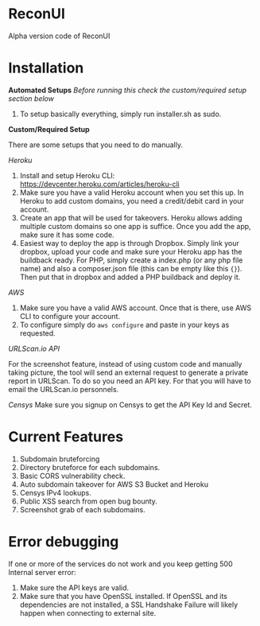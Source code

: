 # ReconUI
Alpha version code of ReconUI


# Installation
**Automated Setups**
*Before running this check the custom/required setup section below*
1. To setup basically everything, simply run installer.sh as sudo. 

**Custom/Required Setup**

There are some setups that you need to do manually.

*Heroku*

1. Install and setup Heroku CLI: https://devcenter.heroku.com/articles/heroku-cli
2. Make sure you have a valid Heroku account when you set this up. In Heroku to add custom domains, you need a credit/debit card in your account. 
3. Create an app that will be used for takeovers. Heroku allows adding multiple custom domains so one app is suffice. Once you add the app, make sure it has some code. 
4. Easiest way to deploy the app is through Dropbox. Simply link your dropbox, upload your code and make sure your Heroku app has the buildback ready. For PHP, simply create a index.php (or any php file name) and also a composer.json file (this can be empty like this `{}`). Then put that in dropbox and added a PHP buildback and deploy it. 

*AWS*

1. Make sure you have a valid AWS account. Once that is there, use AWS CLI to configure your account. 
2. To configure simply do `aws configure` and paste in your keys as requested. 

*URLScan.io API* 

For the screenshot feature, instead of using custom code and manually taking picture, the tool will send an external request to generate a private report in URLScan. To do so you need an API key. For that you will have to email the URLScan.io personnels. 

*Censys*
Make sure you signup on Censys to get the API Key Id and Secret. 

# Current Features
1. Subdomain bruteforcing
2. Directory bruteforce for each subdomains. 
3. Basic CORS vulnerability check. 
4. Auto subdomain takeover for AWS S3 Bucket and Heroku
5. Censys IPv4 lookups. 
6. Public XSS search from open bug bounty. 
7. Screenshot grab of each subdomains. 


# Error debugging
If one or more of the services do not work and you keep getting 500 Internal server error: 
1. Make sure the API keys are valid. 
2. Make sure that you have OpenSSL installed. If OpenSSL and its dependencies are not installed, a SSL Handshake Failure will likely happen when connecting to external site. 
